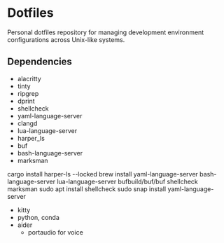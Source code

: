 # Dotfiles

Personal dotfiles repository for managing development environment configurations
across Unix-like systems.

## Dependencies

- alacritty
- tinty
- ripgrep
- dprint
- shellcheck
- yaml-language-server
- clangd
- lua-language-server
- harper_ls
- buf
- bash-language-server
- marksman

cargo install harper-ls --locked brew install yaml-language-server
bash-language-server lua-language-server bufbuild/buf/buf shellcheck marksman
sudo apt install shellcheck sudo snap install yaml-language-server

- kitty
- python, conda
- aider
  - portaudio for voice
